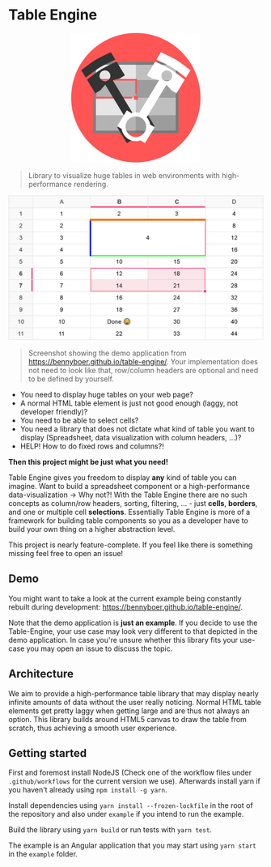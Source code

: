 # Table Engine

<p align="center">
    <img src="docs/img/logo/logo.svg" width="256">
</p>

> Library to visualize huge tables in web environments with high-performance rendering.

<div style="text-align: center">
    <img src="docs/img/demo-screenshot.png" alt="Demo screenshot">
</div>

> Screenshot showing the demo application from https://bennyboer.github.io/table-engine/.
> Your implementation does not need to look like that, row/column headers are optional and need to be defined by yourself.

- You need to display huge tables on your web page?
- A normal HTML table element is just not good enough (laggy, not developer friendly)?
- You need to be able to select cells?
- You need a library that does not dictate what kind of table you want to display (Spreadsheet, data visualization with
  column headers, ...)?
- HELP! How to do fixed rows and columns?!

**Then this project might be just what you need!**

Table Engine gives you freedom to display **any** kind of table you can imagine. Want to build a spreadsheet component
or a high-performance data-visualization -> Why not?!
With the Table Engine there are no such concepts as column/row headers, sorting, filtering, ... - just **cells**, 
**borders**, and one or multiple cell **selections**. Essentially Table Engine is more of a framework for building table
components so you as a developer have to build your own thing on a higher abstraction level.

This project is nearly feature-complete.
If you feel like there is something missing feel free to open an issue!

## Demo

You might want to take a look at the current example being constantly rebuilt during
development: https://bennyboer.github.io/table-engine/.

Note that the demo application is **just an example**.
If you decide to use the Table-Engine, your use case may look very different to that depicted in the demo application.
In case you're unsure whether this library fits your use-case you may open an issue to discuss the topic.

## Architecture

We aim to provide a high-performance table library that may display nearly infinite amounts of data without the user
really noticing. Normal HTML table elements get pretty laggy when getting large and are thus not always an option. This
library builds around HTML5 canvas to draw the table from scratch, thus achieving a smooth user experience.

## Getting started

First and foremost install NodeJS (Check one of the workflow files under `.github/workflows` for the current version we use).
Afterwards install yarn if you haven't already using `npm install -g yarn`.

Install dependencies using `yarn install --frozen-lockfile` in the root of the repository and also under `example` if you intend to run the example.

Build the library using `yarn build` or run tests with `yarn test`.

The example is an Angular application that you may start using `yarn start` in the `example` folder.
